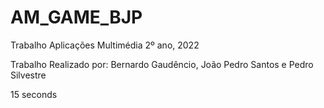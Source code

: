 # AM_GAME_BJP
Trabalho Aplicações Multimédia 2º ano, 2022


Trabalho Realizado por: Bernardo Gaudêncio, João Pedro Santos e Pedro Silvestre

15 seconds